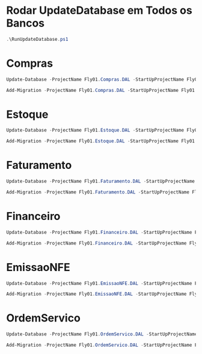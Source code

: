 # Rodar UpdateDatabase em Todos os Bancos

```PowerShell
.\RunUpdateDatabase.ps1
```

# Compras

```PowerShell
Update-Database -ProjectName Fly01.Compras.DAL -StartUpProjectName Fly01.Compras.API -ConfigurationTypeName Fly01.Compras.DAL.Migrations.Configuration -Verbose
```

```PowerShell
Add-Migration -ProjectName Fly01.Compras.DAL -StartUpProjectName Fly01.Compras.API -ConfigurationTypeName Fly01.Compras.DAL.Migrations.Configuration -Name MigrationName
```

# Estoque

```PowerShell
Update-Database -ProjectName Fly01.Estoque.DAL -StartUpProjectName Fly01.Estoque.API -ConfigurationTypeName Fly01.Estoque.DAL.Migrations.Configuration -Verbose
```

```PowerShell
Add-Migration -ProjectName Fly01.Estoque.DAL -StartUpProjectName Fly01.Estoque.API -ConfigurationTypeName Fly01.Estoque.DAL.Migrations.Configuration -Name MigrationName
```

# Faturamento

```PowerShell
Update-Database -ProjectName Fly01.Faturamento.DAL -StartUpProjectName Fly01.Faturamento.API -ConfigurationTypeName Fly01.Faturamento.DAL.Migrations.Configuration -Verbose
```

```PowerShell
Add-Migration -ProjectName Fly01.Faturamento.DAL -StartUpProjectName Fly01.Faturamento.API -ConfigurationTypeName Fly01.Faturamento.DAL.Migrations.Configuration -Name MigrationName
```

# Financeiro

```PowerShell
Update-Database -ProjectName Fly01.Financeiro.DAL -StartUpProjectName Fly01.Financeiro.API -ConfigurationTypeName Fly01.Financeiro.DAL.Migrations.Configuration -Verbose
```

```PowerShell
Add-Migration -ProjectName Fly01.Financeiro.DAL -StartUpProjectName Fly01.Financeiro.API -ConfigurationTypeName Fly01.Financeiro.DAL.Migrations.Configuration -Name MigrationName
```

# EmissaoNFE

```PowerShell
Update-Database -ProjectName Fly01.EmissaoNFE.DAL -StartUpProjectName Fly01.EmissaoNFE.API -ConfigurationTypeName Fly01.EmissaoNFE.DAL.Migrations.Configuration -Verbose
```

```PowerShell
Add-Migration -ProjectName Fly01.EmissaoNFE.DAL -StartUpProjectName Fly01.EmissaoNFE.API -ConfigurationTypeName Fly01.EmissaoNFE.DAL.Migrations.Configuration -Name MigrationName
```

# OrdemServico

```PowerShell
Update-Database -ProjectName Fly01.OrdemServico.DAL -StartUpProjectName Fly01.OrdemServico.API -ConfigurationTypeName Fly01.OrdemServico.DAL.Migrations.Configuration -Verbose
```

```PowerShell
Add-Migration -ProjectName Fly01.OrdemServico.DAL -StartUpProjectName Fly01.OrdemServico.API -ConfigurationTypeName Fly01.OrdemServico.DAL.Migrations.Configuration -Name MigrationName
```